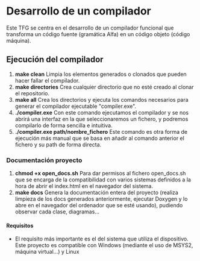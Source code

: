 # Desarrollo de un compilador

Este TFG se centra en el desarrollo de un compilador funcional que transforma un código fuente (gramática Alfa) en un código objeto (código máquina).

## Ejecución del compilador
1. **make clean**   Limpia los elementos generados o clonados que pueden hacer fallar el compilador.
2. **make directories** Crea cualquier directorio que no esté creado al clonar el repositorio.
3. **make all** Crea los directorios y ejecuta los comandos necesarios para generar el compilador ejecutable "compiler.exe".
4. **./compiler.exe**   Con este comando ejecutamos el compilador y se nos abrirá una interfaz en la que seleccionaremos un fichero, y podremos compilarlo de forma sencilla e intuitiva.
5. **./compiler.exe path/nombre_fichero** Este comando es otra forma de ejecución más manual que se basa en añadir al comando anterior el fichero y su path de forma directa.

### Documentación proyecto
1. **chmod +x open_docs.sh** Para dar permisos al fichero open_docs.sh que se encarga de la compatibilidad con varios sistemas definidos a la hora de abrir el index.html en el navegador del sistema.
2. **make docs** Genera la documentación entera del proyecto (realiza limpieza de los docs generados anteriormente, ejecutar Doxygen y lo abre en el navegador del ordenador que se esté usando), pudiendo observar cada clase, diagramas...

#### Requisitos
- El requisito más importante es el del sistema que utiliza el dispositivo. Este proyecto es compatible con Windows (mediante el uso de MSYS2, máquina virtual...) y Linux
